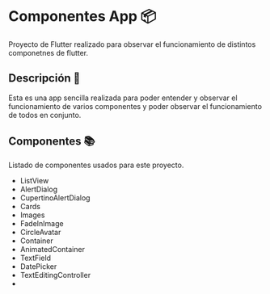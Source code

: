 # Componentes App 📦
Proyecto de Flutter realizado para observar el funcionamiento de distintos componetnes de flutter.

## Descripción 📮
Esta es una app sencilla realizada para poder entender y observar el funcionamiento de varios componentes y poder observar el funcionamiento de todos en conjunto.

## Componentes 📚
Listado de componentes usados para este proyecto.
- ListView
- AlertDialog
- CupertinoAlertDialog
- Cards
- Images
- FadeInImage
- CircleAvatar
- Container
- AnimatedContainer
- TextField
- DatePicker
- TextEditingController
- 